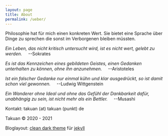 ```yaml
---
layout: page
title: About
permalink: /ueber/
---
```

Philosophie hat für mich einen konkreten Wert. Sie bietet eine Sprache über Dinge zu sprechen die sonst im Verborgenen bleiben müssten.

*Ein Leben, das nicht kritisch untersucht wird, ist es nicht wert, gelebt zu werden.*
&nbsp;&nbsp;&nbsp;&nbsp;--Sokrates

*Es ist das Kennzeichen eines gebildeten Geistes, einen Gedanken unterhalten zu können, ohne ihn anzunehmen.*
&nbsp;&nbsp;&nbsp;&nbsp;--Aristoteles

*Ist ein falscher Gedanke nur einmal kühn und klar ausgedrückt, so ist damit schon viel gewonnen.*
&nbsp;&nbsp;&nbsp;&nbsp;--Ludwig Wittgenstein

*Ein Wanderer ohne Ideal und ohne das Gefühl der Dankbarkeit dafür, unabhängig zu sein, ist nicht mehr als ein Bettler.*
&nbsp;&nbsp;&nbsp;&nbsp;--Musashi

Kontakt: takuan (at) takuan (punkt) de

Takuan © 2020 - 2021

Bloglayout:   [clean dark theme](https://github.com/streetturtle/jekyll-clean-dark) für [jekyll](https://jekyllrb.com)
